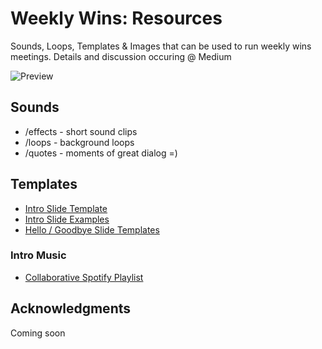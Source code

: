 # Weekly Wins: Resources
Sounds, Loops, Templates & Images that can be used to run weekly wins meetings.
Details and discussion occuring @ Medium

![Preview](https://i.imgur.com/c2I4EKK.gif)

## Sounds
- /effects - short sound clips
- /loops - background loops
- /quotes - moments of great dialog =)

## Templates
- [Intro Slide Template](https://docs.google.com/presentation/d/1F3o0PdgPrABnQcfayje7ynvTqDVAAu5zIQPLF8OEzRg)
- [Intro Slide Examples](https://docs.google.com/presentation/d/1jtgpr5Mg6vYsmKRdUi81bGDiVVJc7Jp53vYpcKJuum8)
- [Hello / Goodbye Slide Templates](https://docs.google.com/presentation/d/1S4omk7VbqOvUhhgjgS_eFnU76_gqmmGl6WFg8MxvXuY)

### Intro Music
- [Collaborative Spotify Playlist](https://open.spotify.com/playlist/2s1wvYOKBypnCOiFsrMyka?si=Tq94oQvaTSKSy_bo5ZXCCw)

## Acknowledgments
Coming soon